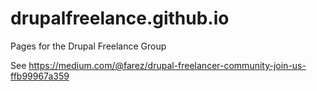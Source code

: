 # drupalfreelance.github.io

Pages for the Drupal Freelance Group

See https://medium.com/@farez/drupal-freelancer-community-join-us-ffb99967a359
